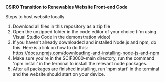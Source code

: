 **CSIRO Transition to Renewables Website Front-end Code**

Steps to host website locally
  1. Download all files in this repository as a zip file
  2. Open the unzipped folder in the code editor of your choice (I'm using Visual Studio Code in the demonstration video)
  3. If you haven't already downloaded and installed Node.js and npm, do this. Here is a link on how to do this: https://docs.npmjs.com/downloading-and-installing-node-js-and-npm
  4. Make sure you're in the SCIF3000-main directory, run the command 'npm install' in the terminal to install the relevant node packages.
  5. After all packages are finished installing, run 'npm start' in the terminal and the website should start on your device.
